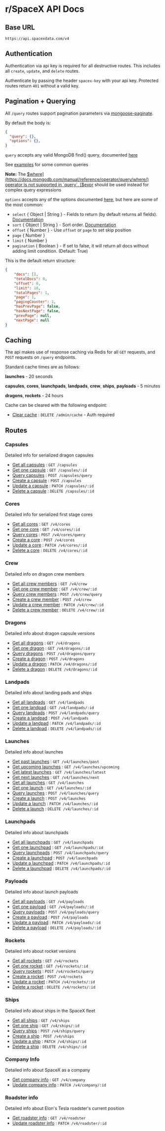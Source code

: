 # r/SpaceX API Docs

## Base URL

`https://api.spacexdata.com/v4`

## Authentication

Authentication via api key is required for all destructive routes. This includes all `create`, `update`, and `delete` routes.

Authenticate by passing the header `spacex-key` with your api key. Protected routes return `401` without a valid key.

## Pagination + Querying

All `/query` routes support pagination parameters via [mongoose-paginate](https://github.com/aravindnc/mongoose-paginate-v2).

By default the body is:
```json
{
  "query": {},
  "options": {},
}
```

`query` accepts any valid MongoDB find() query, documented [here](https://docs.mongodb.com/manual/tutorial/query-documents/)

See [examples](examples.md) for some common queries

**Note:** The [$where](https://docs.mongodb.com/manual/reference/operator/query/where/) operator is not supported in `query`. [$expr](https://docs.mongodb.com/manual/reference/operator/query/expr/) should be used instead for complex query expressions

`options` accepts any of the options documented [here](https://github.com/aravindnc/mongoose-paginate-v2#modelpaginatequery-options-callback), but here are some of the most common:

  - `select` { Object | String } - Fields to return (by default returns all fields). [Documentation](http://mongoosejs.com/docs/api.html#query_Query-select)
  - `sort` { Object | String } - Sort order. [Documentation](http://mongoosejs.com/docs/api.html#query_Query-sort)
  - `offset` { Number } - Use `offset` or `page` to set skip position
  - `page` { Number }
  - `limit` { Number }
  - `pagination` { Boolean } - If set to false, it will return all docs without adding limit condition. (Default: True)

This is the default return structure:
```json
{
    "docs": [],
    "totalDocs": 0,
    "offset": 0,
    "limit": 10,
    "totalPages": 1,
    "page": 1,
    "pagingCounter": 1,
    "hasPrevPage": false,
    "hasNextPage": false,
    "prevPage": null,
    "nextPage": null
}
```

## Caching

The api makes use of response caching via Redis for all `GET` requests, and `POST` requests on `/query` endpoints.

Standard cache times are as follows:

**launches** - 20 seconds

**capsules**, **cores**, **launchpads**, **landpads**, **crew**, **ships**, **payloads** - 5 minutes

**dragons**, **rockets** - 24 hours

Cache can be cleared with the following endpoint:
* [Clear cache](cache/clear.md) : `DELETE /admin/cache` - Auth required

## Routes

### Capsules

Detailed info for serialized dragon capsules

* [Get all capsules](capsules/get.md) : `GET /capsules`
* [Get one capsule](capsules/one.md) : `GET /capsules/:id`
* [Query capsules](capsules/query.md) : `POST /capsules/query`
* [Create a capsule](capsules/create.md) : `POST /capsules`
* [Update a capsule](capsules/update.md) : `PATCH /capsules/:id`
* [Delete a capsule](capsules/delete.md) : `DELETE /capsules/:id`

### Cores

Detailed info for serialized first stage cores

* [Get all cores](cores/get.md) : `GET /v4/cores`
* [Get one core](cores/one.md) : `GET /v4/cores/:id`
* [Query cores](cores/query.md) : `POST /v4/cores/query`
* [Create a core](cores/create.md) : `POST /v4/cores`
* [Update a core](cores/update.md) : `PATCH /v4/cores/:id`
* [Delete a core](cores/delete.md) : `DELETE /v4/cores/:id`

### Crew

Detailed info on dragon crew members

* [Get all crew members](crew/get.md) : `GET /v4/crew`
* [Get one crew member](crew/one.md) : `GET /v4/crew/:id`
* [Query crew members](crew/query.md) : `POST /v4/crew/query`
* [Create a crew member](crew/create.md) : `POST /v4/crew`
* [Update a crew member](crew/update.md) : `PATCH /v4/crew/:id`
* [Delete a crew member](crew/delete.md) : `DELETE /v4/crew/:id`

### Dragons

Detailed info about dragon capsule versions

* [Get all dragons](dragons/get.md) : `GET /v4/dragons`
* [Get one dragon](dragons/one.md) : `GET /v4/dragons/:id`
* [Query dragons](dragons/query.md) : `POST /v4/dragons/query`
* [Create a dragon](dragons/create.md) : `POST /v4/dragons`
* [Update a dragon](dragons/update.md) : `PATCH /v4/dragons/:id`
* [Delete a dragon](dragons/delete.md) : `DELETE /v4/dragons/:id`

### Landpads

Detailed info about landing pads and ships

* [Get all landpads](landpads/get.md) : `GET /v4/landpads`
* [Get one landpad](landpads/one.md) : `GET /v4/landpads/:id`
* [Query landpads](landpads/query.md) : `POST /v4/landpads/query`
* [Create a landpad](landpads/create.md) : `POST /v4/landpads`
* [Update a landpad](landpads/update.md) : `PATCH /v4/landpads/:id`
* [Delete a landpad](landpads/delete.md) : `DELETE /v4/landpads/:id`

### Launches

Detailed info about launches

* [Get past launches](launches/past.md) : `GET /v4/launches/past`
* [Get upcoming launches](launches/upcoming.md) : `GET /v4/launches/upcoming`
* [Get latest launches](launches/latest.md) : `GET /v4/launches/latest`
* [Get next launches](launches/next.md) : `GET /v4/launches/next`
* [Get all launches](launches/get.md) : `GET /v4/launches`
* [Get one launch](launches/one.md) : `GET /v4/launches/:id`
* [Query launches](launches/query.md) : `POST /v4/launches/query`
* [Create a launch](launches/create.md) : `POST /v4/launches`
* [Update a launch](launches/update.md) : `PATCH /v4/launches/:id`
* [Delete a launch](launches/delete.md) : `DELETE /v4/launches/:id`

### Launchpads

Detailed info about launchpads

* [Get all launchpads](launchpads/get.md) : `GET /v4/launchpads`
* [Get one launchpad](launchpads/one.md) : `GET /v4/launchpads/:id`
* [Query launchpads](launchpads/query.md) : `POST /v4/launchpads/query`
* [Create a launchpad](launchpads/create.md) : `POST /v4/launchpads`
* [Update a launchpad](launchpads/update.md) : `PATCH /v4/launchpads/:id`
* [Delete a launchpad](launchpads/delete.md) : `DELETE /v4/launchpads/:id`

### Payloads

Detailed info about launch payloads

* [Get all payloads](payloads/get.md) : `GET /v4/payloads`
* [Get one payload](payloads/one.md) : `GET /v4/payloads/:id`
* [Query payloads](payloads/query.md) : `POST /v4/payloads/query`
* [Create a payload](payloads/create.md) : `POST /v4/payloads`
* [Update a payload](payloads/update.md) : `PATCH /v4/payloads/:id`
* [Delete a payload](payloads/delete.md) : `DELETE /v4/payloads/:id`

### Rockets

Detailed info about rocket versions

* [Get all rockets](rockets/get.md) : `GET /v4/rockets`
* [Get one rocket](rockets/one.md) : `GET /v4/rockets/:id`
* [Query rockets](rockets/query.md) : `POST /v4/rockets/query`
* [Create a rocket](rockets/create.md) : `POST /v4/rockets`
* [Update a rocket](rockets/update.md) : `PATCH /v4/rockets/:id`
* [Delete a rocket](rockets/delete.md) : `DELETE /v4/rockets/:id`

### Ships

Detailed info about ships in the SpaceX fleet

* [Get all ships](ships/get.md) : `GET /v4/ships`
* [Get one ship](ships/one.md) : `GET /v4/ships/:id`
* [Query ships](ships/query.md) : `POST /v4/ships/query`
* [Create a ship](ships/create.md) : `POST /v4/ships`
* [Update a ship](ships/update.md) : `PATCH /v4/ships/:id`
* [Delete a ship](ships/delete.md) : `DELETE /v4/ships/:id`

### Company Info

Detailed info about SpaceX as a company

* [Get company info](company/get.md) : `GET /v4/company`
* [Update company info](comapny/update.md) : `PATCH /v4/company/:id`

### Roadster info

Detailed info about Elon's Tesla roadster's current position

* [Get roadster info](roadster/get.md) : `GET /v4/roadster`
* [Update roadster info](roadster/update.md) : `PATCH /v4/roadster/:id`
